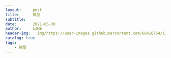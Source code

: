 ```yaml
---
layout:     post
title:      模型
subtitle:   
date:       2021-05-30
author:     LIME
header-img:   img/https://user-images.githubusercontent.com/66418754/120088457-36108300-c123-11eb-9542-46d7c3ab9d6d.png
catalog: true
tags:
    - 模型
---
```



